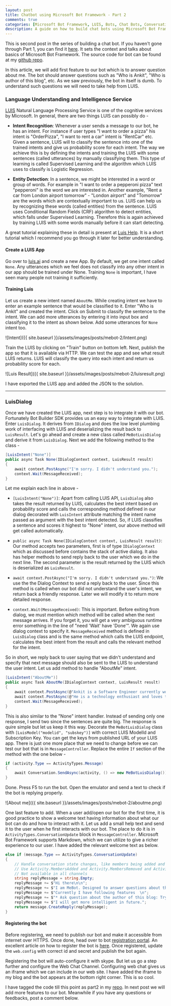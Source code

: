 ```yaml
---
layout: post
title: Chatbot using Microsoft Bot Framework - Part 2
comments: true
categories: [Microsoft Bot Framework, LUIS, Bots, Chat Bots, Conversational Apps]
description: A guide on how to build chat bots using Microsoft Bot Framework - Part 2
---
```


This is second post in the series of building a chat bot. If you haven't gone through Part 1, you can find it [here](https://ankitbko.github.io/2016/08/ChatBot-using-Microsoft-Bot-Framework-Part-1/). It sets the context and talks about basics of Microsoft Bot Framework. The source code for bot can be found at my [github repo](https://github.com/ankitbko/MeBot).

In this article, we will add first feature to our bot which is to answer question about me. The bot should answer questions such as "Who is Ankit", "Who is author of this blog", etc. As we saw previously, the bot in itself is dumb. To understand such questions we will need to take help from LUIS.

### Language Understanding and Intelligence Service

[LUIS](https://www.luis.ai/) Natural Language Processing Service is one of the cognitive services by Microsoft. In general, there are two things LUIS can possibly do -

* **Intent Recognition**: Whenever a user sends a message to our bot, he has an intent. For instance if user types "I want to order a pizza" his intent is "OrderPizza", "I want to rent a car" intent is "RentCar" etc. Given a sentence, LUIS will to classify the sentence into one of the trained intents and give us probability score for each intent. The way we achieve this is by defining the intents and training the LUIS with some sentences (called utterances) by manually classifying them. This type of learning is called Supervised Learning and the algorithm which LUIS uses to classify is Logistic Regression.

* **Entity Detection**: In a sentence, we might be interested in a word or group of words. For example in "I want to order a pepperoni pizza" text "pepperoni" is the word we are interested in. Another example, "Rent a car from London airport tomorrow" - "London airport" and "Tomorrow" are the words which are contextually important to us. LUIS can help us by recognizing these words (called entities) from the sentence. LUIS uses Conditional Random Fields (CRF) algorithm to detect entities, which falls under Supervised Learning. Therefore this is again achieved by training LUIS with some words manually before it can start detecting.

A great tutorial explaining these in detail is present at [Luis Help](https://www.luis.ai/Help). It is a short tutorial which I recommend you go through it later for better understanding.

#### Create a LUIS App

Go over to [luis.ai](https://www.luis.ai) and create a new App. By default, we get one intent called `None`. Any utterances which we feel does not classify into any other intent in our app should be trained under None. Training `None` is important, I have seen many people not training it sufficiently.

#### Training Luis

Let us create a new intent named `AboutMe`. While creating intent we have to enter an example sentence that would be classified to it. Enter "Who is Ankit" and created the intent. Click on Submit to classify the sentence to the intent. We can add more utterances by entering it into input box and classifying it to the intent as shown below. Add some utterances for `None` intent too.

![Intent]({{ site.baseurl }}/assets/images/posts/mebot-2/Intent.png)

Train the LUIS by clicking on "Train" button on bottom left. Next, publish the app so that it is available via HTTP. We can test the app and see what result LUIS returns. LUIS will classify the query into each intent and return us probability score for each.

![Luis Result]({{ site.baseurl }}/assets/images/posts/mebot-2/luisresult.png)

I have exported the LUIS app and added the JSON to the solution.

---

### LuisDialog

Once we have created the LUIS app, next step is to integrate it with our bot. Fortunately Bot Builder SDK provides us an easy way to integrate with LUIS. Enter `LuisDialog`. It derives from `IDialog` and does the low level plumbing work of interfacing with LUIS and deserializing the result back to `LuisResult`. Let's go ahead and create a new class called `MeBotLuisDialog` and derive it from `LuisDialog`. Next we add the following method to the class -

```csharp
[LuisIntent("None")]
public async Task None(IDialogContext context, LuisResult result)
{
    await context.PostAsync("I'm sorry. I didn't understand you.");
    context.Wait(MessageReceived);
}
```

Let me explain each line in above -

* `[LuisIntent("None")]`: Apart from calling LUIS API, `LuisDialog` also takes the result returned by LUIS, calculates the best intent based on probability score and calls the corresponding method defined in our dialog decorated with `LuisIntent` attribute matching the intent name passed as argument with the best intent detected. So, if LUIS classifies a sentence and scores it highest to "None" intent, our above method will get called automatically.

* `public async Task None(IDialogContext context, LuisResult result)`: Our method accepts two parameters, first is of type `IDialogContext` which as discussed before contains the stack of active dialog. It also has helper methods to send reply back to the user which we do in the next line. The second parameter is the result returned by the LUIS which is deserialized as `LuisResult`.

* `await context.PostAsync("I'm sorry. I didn't understand you.")`: We use the the Dialog Context to send a reply back to the user. Since this method is called when our bot did not understand the user's intent, we return back a friendly response. Later we will modify it to return more detailed response.

* `context.Wait(MessageReceived)`: This is important. Before exiting from dialog, we must mention which method will be called when the next message arrives. If you forget it, you will get a very ambiguous runtime error something in the line of "need 'Wait' have 'Done'". We again use dialog context to specify it. `MessageReceived` method is defined in `LuisDialog` class and is the same method which calls the LUIS endpoint, calculates the best intent from the result and calls the relevant method for the intent.

So in short, we reply back to user saying that we didn't understand and specify that next message should also be sent to the LUIS to understand the user intent.
Let us add method to handle "AboutMe" intent.

```csharp
[LuisIntent("AboutMe")]
public async Task AboutMe(IDialogContext context, LuisResult result)
{
    await context.PostAsync(@"Ankit is a Software Engineer currently working in Microsoft Center of Excellence team at Mindtree. He started his professional career in 2013 after completing his graduation as Bachelor in Computer Science.");
    await context.PostAsync(@"He is a technology enthusiast and loves to dig in emerging technologies. Most of his working hours are spent on creating architecture, evaluating upcoming products and developing frameworks.");
    context.Wait(MessageReceived);
}
```

This is also similar to the "None" intent handler. Instead of sending only one response, I send two since the sentences are quite big. The response is quire simple but let us keep it this way. Decorate the `MeBotLuisDialog` class with `[LuisModel("modelid", "subskey")]` with correct LUIS ModelId and Subscription Key. You can get the keys from published URL of your LUIS app.
There is just one more place that we need to change before we can test our bot that is in `MessageController`. Replace the entire `If` section of the method with the one below -

```csharp
if (activity.Type == ActivityTypes.Message)
{
    await Conversation.SendAsync(activity, () => new MeBotLuisDialog());
}
```

Done. Press F5 to run the bot. Open the emulator and send a text to check if the bot is replying properly.

![About me]({{ site.baseurl }}/assets/images/posts/mebot-2/aboutme.png)


One last feature to add. When a user add/open our bot for the first time, it is good practice to show a welcome text having information about what our bot can do and how to interact with it. Let us add a small help text and send it to the user when he first interacts with our bot. The place to do it is in `ActivityTypes.ConversationUpdate` block in `MessageController`. Microsoft Bot Framework supports Markdown, which we can utilize to give a richer experience to our user. I have added the relevant welcome text as below.

```csharp
else if (message.Type == ActivityTypes.ConversationUpdate)
{
    // Handle conversation state changes, like members being added and removed
    // Use Activity.MembersAdded and Activity.MembersRemoved and Activity.Action for info
    // Not available in all channels
    string replyMessage = string.Empty;
    replyMessage += $"Hi there\n\n";
    replyMessage += $"I am MeBot. Designed to answer questions about this blog.  \n";
    replyMessage += $"Currently I have following features  \n";
    replyMessage += $"* Ask question about the author of this blog: Try 'Who is Ankit'\n\n";
    replyMessage += $"I will get more intelligent in future.";
    return message.CreateReply(replyMessage);
}
```


#### Registering the bot

Before registering, we need to publish our bot and make it accessible from internet over HTTPS. Once done, head over to bot [registration portal](https://dev.botframework.com/bots/new). An excellent article on how to register the bot is [here](https://docs.botframework.com/en-us/csharp/builder/sdkreference/gettingstarted.html#registering). Once registered, update the `web.config` with correct id and secret and publish the bot again.

Registering the bot will auto-configure it with skype. But let us go a step further and configure the Web Chat Channel. Configuring web chat gives us an iframe which we can include in our web site. I have added the iframe to my blog and the bot appears at the bottom right corner. This is so cool.

I have tagged the code till this point as part2 in my [repo](https://github.com/ankitbko/MeBot/tree/part2). In next post we will add more features to our bot.
Meanwhile if you have any questions or feedbacks, post a comment below.